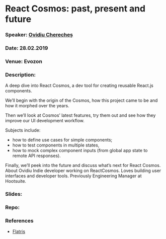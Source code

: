 # React Cosmos: past, present and future

### Speaker: [Ovidiu Cherecheș](https://github.com/skidding)
### Date: 28.02.2019
### Venue: Evozon
### Description:
A deep dive into React Cosmos, a dev tool for creating reusable React.js components.

We’ll begin with the origin of the Cosmos, how this project came to be and how it morphed over the years.

Then we’ll look at Cosmos’ latest features, try them out and see how they improve our UI development workflow.

Subjects include:
* how to define use cases for simple components;
* how to test components in multiple states,
* how to mock complex component inputs (from global app state to remote API responses).

Finally, we’ll peek into the future and discuss what’s next for React Cosmos.
About Ovidiu
Indie developer working on ReactCosmos. Loves building user interfaces and developer tools. Previously Engineering Manager at Hootsuite.

### Slides: 

### Repo: 

### References
* [Flatris](https://flatris.space/) 
